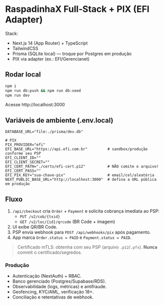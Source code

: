 # RaspadinhaX Full‑Stack + PIX (EFI Adapter)

Stack:
- Next.js 14 (App Router) + TypeScript
- TailwindCSS
- Prisma (SQLite local) — troque por Postgres em produção
- PIX via adapter (ex.: EFI/Gerencianet)

## Rodar local
```bash
npm i
npm run db:push && npm run db:seed
npm run dev
```
Acesse http://localhost:3000

## Variáveis de ambiente (.env.local)
```
DATABASE_URL="file:./prisma/dev.db"

# PIX
PIX_PROVIDER="efi"
EFI_BASE_URL="https://api.efi.com.br"         # sandbox/produção conforme seu PSP
EFI_CLIENT_ID=""
EFI_CLIENT_SECRET=""
EFI_CERT_PATH="./certs/efi-cert.p12"          # NÃO comite o arquivo!
EFI_CERT_PASS=""
EFI_PIX_KEY="sua-chave-pix"                   # email/cel/aleatória
NEXT_PUBLIC_BASE_URL="http://localhost:3000"  # defina a URL pública em produção
```

## Fluxo
1) `/api/checkout` cria `Order` + `Payment` e solicita cobrança imediata ao PSP:
   - `PUT /v2/cob/{txid}`
   - `GET /v2/loc/{id}/qrcode` (BR Code + imagem)
2) UI exibe QR/BR Code.
3) PSP envia webhook para `POST /api/webhooks/pix` após pagamento.
4) App marca `Order.status = PAID` e `Payment.status = PAID`.

> Certificado mTLS: obtenha com seu PSP (arquivo `.p12`/`.pfx`). **Nunca** commit o certificado/segredos.

### Produção
- Autenticação (NextAuth) + RBAC.
- Banco gerenciado (Postgres/Supabase/RDS).
- Observabilidade (logs, métricas) e antifraude.
- Geofencing, KYC/AML, verificação 18+.
- Conciliação e retentativas de webhook.
